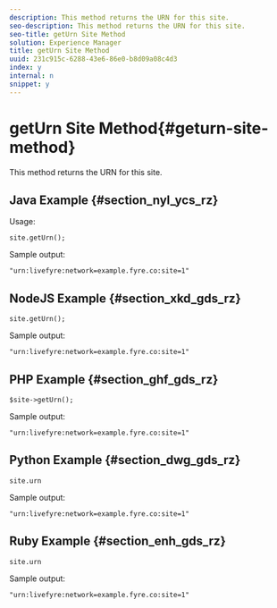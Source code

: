 ```yaml
---
description: This method returns the URN for this site.
seo-description: This method returns the URN for this site.
seo-title: getUrn Site Method
solution: Experience Manager
title: getUrn Site Method
uuid: 231c915c-6288-43e6-86e0-b8d09a08c4d3
index: y
internal: n
snippet: y
---
```


# getUrn Site Method{#geturn-site-method}

This method returns the URN for this site.

## Java Example {#section_nyl_ycs_rz}

Usage:

```
site.getUrn();
```

Sample output:

```
"urn:livefyre:network=example.fyre.co:site=1" 

```

## NodeJS Example {#section_xkd_gds_rz}

```
site.getUrn(); 

```

Sample output:

```
"urn:livefyre:network=example.fyre.co:site=1" 

```

## PHP Example {#section_ghf_gds_rz}

```
$site->getUrn(); 

```

Sample output:

```
"urn:livefyre:network=example.fyre.co:site=1" 

```

## Python Example {#section_dwg_gds_rz}

```
site.urn 

```

Sample output:

```
"urn:livefyre:network=example.fyre.co:site=1" 

```

## Ruby Example {#section_enh_gds_rz}

```
site.urn 

```

Sample output:

```
"urn:livefyre:network=example.fyre.co:site=1"
```


